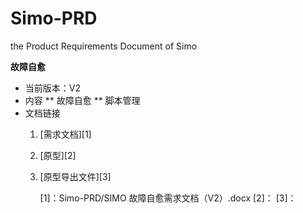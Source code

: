 # Simo-PRD
the Product Requirements Document of Simo

**故障自愈**

* 当前版本：V2
* 内容
  ** 故障自愈
  ** 脚本管理
* 文档链接
  1. [需求文档][1]
  2. [原型][2]
  3. [原型导出文件][3]
  
     [1]：Simo-PRD/SIMO 故障自愈需求文档（V2）.docx
     [2]：
     [3]：
